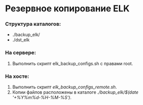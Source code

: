 # Резервное копирование ELK
### Структура каталогов:
- ./backup_elk/
- ./dst_elk

### На сервере:
1. Выполнить скрипт elk_backup_configs.sh с правами root.

### На хосте:
1. Выполнить скрипт *elk_backup_configs_remote.sh*.
2. Копии файлов расположены в каталоге *./backup_elk/$(date '+%Y%m%d-%H-%M-%S')*.

